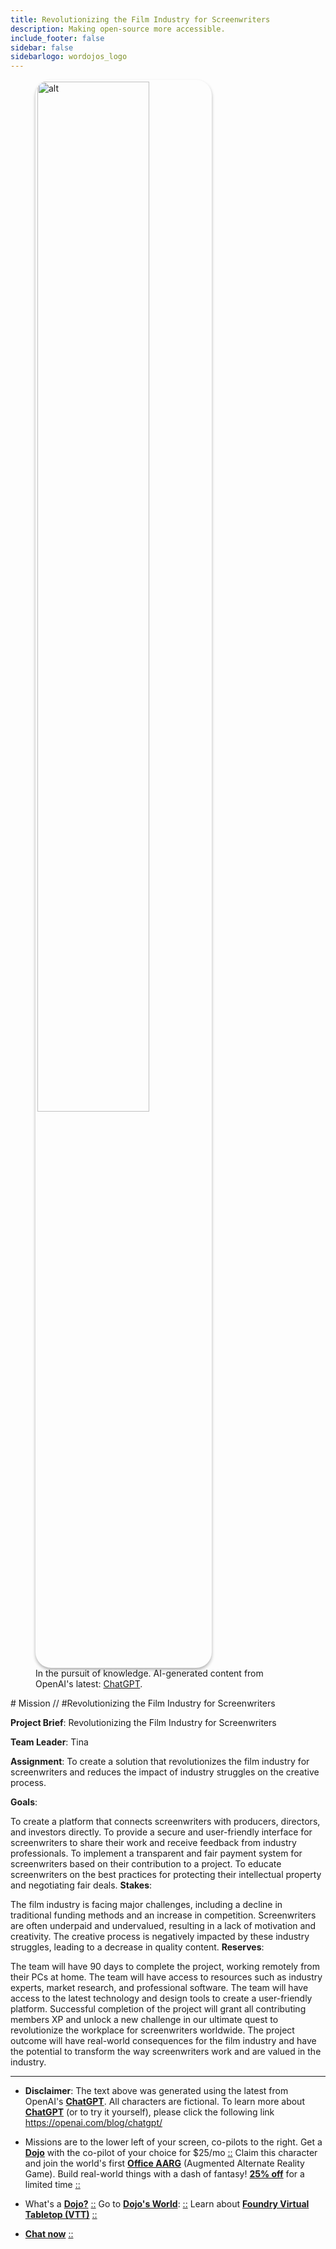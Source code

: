 ```yaml
---
title: Revolutionizing the Film Industry for Screenwriters
description: Making open-source more accessible.
include_footer: false
sidebar: false
sidebarlogo: wordojos_logo
---
```

<figure>
    <img src='/uploads/mechs/Barista.png' style="width: 65%;height: 65%;padding: 3px; box-shadow: 0 3px 5px rgba(0,0,0,.3);border-radius: 25px;overflow: hidden;border: none;" align="middle"; alt='alt'; alt='student in hoody with laptop';/>
    <figcaption>In the pursuit of knowledge.  AI-generated content from OpenAI's latest: <a href="https://openai.com/blog/chatgpt/" >ChatGPT</a>.</figcaption>
</figure>
# Mission // #Revolutionizing the Film Industry for Screenwriters

**Project Brief**: Revolutionizing the Film Industry for Screenwriters

**Team Leader**: Tina

**Assignment**: To create a solution that revolutionizes the film industry for screenwriters and reduces the impact of industry struggles on the creative process.

**Goals**:

To create a platform that connects screenwriters with producers, directors, and investors directly.
To provide a secure and user-friendly interface for screenwriters to share their work and receive feedback from industry professionals.
To implement a transparent and fair payment system for screenwriters based on their contribution to a project.
To educate screenwriters on the best practices for protecting their intellectual property and negotiating fair deals.
**Stakes**:

The film industry is facing major challenges, including a decline in traditional funding methods and an increase in competition.
Screenwriters are often underpaid and undervalued, resulting in a lack of motivation and creativity.
The creative process is negatively impacted by these industry struggles, leading to a decrease in quality content.
**Reserves**:

The team will have 90 days to complete the project, working remotely from their PCs at home.
The team will have access to resources such as industry experts, market research, and professional software.
The team will have access to the latest technology and design tools to create a user-friendly platform.
Successful completion of the project will grant all contributing members XP and unlock a new challenge in our ultimate quest to revolutionize the workplace for screenwriters worldwide. The project outcome will have real-world consequences for the film industry and have the potential to transform the way screenwriters work and are valued in the industry.

---

* **Disclaimer**: The text above was generated using the latest from OpenAI's [**ChatGPT**](https://openai.com/blog/chatgpt/).  All characters are fictional.  To learn more about [**ChatGPT**](https://openai.com/blog/chatgpt/) (or to try it yourself), please click the following link https://openai.com/blog/chatgpt/

* Missions are to the lower left of your screen, co-pilots to the right. Get a [**Dojo**](https://workmates.live/marketplace) with the co-pilot of your choice for $25/mo [::](https://workmates.live/marketplace)  Claim this character and join the world's first [**Office AARG**](https://dojos.world) (Augmented Alternate Reality Game). Build real-world things with a dash of fantasy! [**25% off**](https://blog.workdojos.com/free-dojo) for a limited time [::](https://blog.workdojos.com/free-dojo) 

* What's a [**Dojo?**](https://workdojos.com) [::](https://workdojos.com)  Go to [**Dojo's World**](https://dojos.world): [::](https://dojos.world)  Learn about [**Foundry Virtual Tabletop (VTT)**](https://foundryvtt.com) [::](https://foundryvtt.com/)

* [**Chat now**](https://chat.workmates.live/channel/support) [::](https://chat.workmates.live/channel/support)